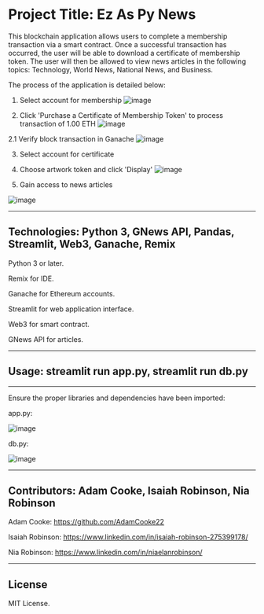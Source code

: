 # Project Title: Ez As Py News

This blockchain application allows users to complete a membership transaction via a smart contract. Once a successful transaction has occurred, the user will be able to download a certificate of membership token. The user will then be allowed to view news articles in the following topics: Technology, World News, National News, and Business.

The process of the application is detailed below:

1. Select account for membership
![image](https://user-images.githubusercontent.com/34729547/206070051-f242edbd-12cb-4197-b1e0-7159a22ca98f.png)

2. Click 'Purchase a Certificate of Membership Token' to process transaction of 1.00 ETH
![image](https://user-images.githubusercontent.com/34729547/206070172-255e4324-25ae-4965-830d-e329b6bc4399.png)

2.1 Verify block transaction in Ganache
![image](https://user-images.githubusercontent.com/34729547/206070227-cb36bf96-910f-40b6-9670-285b23a252ce.png)

3. Select account for certificate


4. Choose artwork token and click 'Display'
![image](https://user-images.githubusercontent.com/34729547/206070296-d60828a0-8ef5-4f17-b9f0-9e89615b78a2.png)

5. Gain access to news articles

![image](https://user-images.githubusercontent.com/34729547/206070360-cbfb44fa-1edc-4d4d-913a-50909609956f.png)

---

## Technologies: Python 3, GNews API, Pandas, Streamlit, Web3, Ganache, Remix

Python 3 or later.

Remix for IDE.

Ganache for Ethereum accounts.

Streamlit for web application interface.

Web3 for smart contract.

GNews API for articles.

---

## Usage: streamlit run app.py, streamlit run db.py
---
Ensure the proper libraries and dependencies have been imported:

app.py:

![image](https://user-images.githubusercontent.com/34729547/206069438-bcf43dc0-2939-482c-b1db-731f34b832ae.png)


db.py:

![image](https://user-images.githubusercontent.com/34729547/206069539-c70ff426-e0c1-4ce1-9f15-da6c1ab452e0.png)


---

## Contributors: Adam Cooke, Isaiah Robinson, Nia Robinson

Adam Cooke: https://github.com/AdamCooke22

Isaiah Robinson: https://www.linkedin.com/in/isaiah-robinson-275399178/

Nia Robinson: https://www.linkedin.com/in/niaelanrobinson/

---

## License

MIT License.

